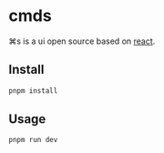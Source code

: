# cmds

⌘s is a ui open source based on [react](https://reactjs.org/).

## Install

```bash
pnpm install
```

## Usage

```bash
pnpm run dev
```
